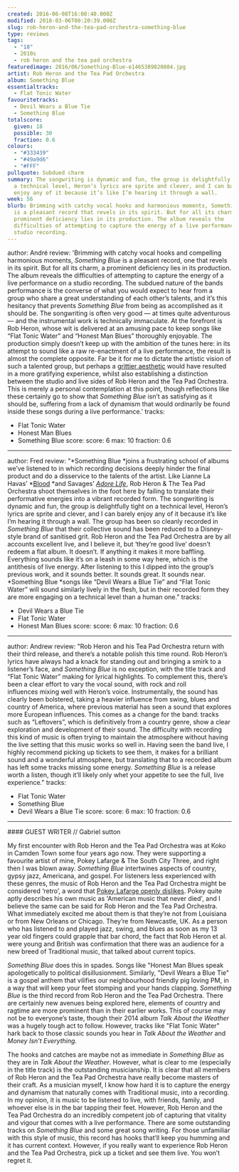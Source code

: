 ```yaml
---
created: 2016-06-08T16:08:40.000Z
modified: 2018-03-06T00:20:39.000Z
slug: rob-heron-and-the-tea-pad-orchestra-something-blue
type: reviews
tags:
  - "18"
  - 2010s
  - rob heron and the tea pad orchestra
featuredimage: 2016/06/Something-Blue-e1465389820804.jpg
artist: Rob Heron and the Tea Pad Orchestra
album: Something Blue
essentialtracks:
  - Flat Tonic Water
favouritetracks:
  - Devil Wears a Blue Tie
  - Something Blue
totalscore:
  given: 18
  possible: 30
  fraction: 0.6
colours:
  - "#333439"
  - "#49a9d6"
  - "#FFF"
pullquote: Subdued charm
summary: The songwriting is dynamic and fun, the group is delightfully tight on
  a technical level, Heron’s lyrics are sprite and clever, and I can barely
  enjoy any of it because it’s like I’m hearing it through a wall.
week: 56
blurb: Brimming with catchy vocal hooks and harmonious moments, Something Blue
  is a pleasant record that revels in its spirit. But for all its charm, a
  prominent deficiency lies in its production. The album reveals the
  difficulties of attempting to capture the energy of a live performance on a
  studio recording.
---
```

author: André
review: 'Brimming with catchy vocal hooks and
  compelling harmonious moments, _Something Blue_ is a pleasant record,
  one that revels in its spirit. But for all its charm, a prominent deficiency
  lies in its production. The album reveals the difficulties of attempting to
  capture the energy of a live performance on a studio recording. The subdued
  nature of the bands performance is the converse of what you would expect to
  hear from a group who share a great understanding of each other’s talents, and
  it’s this hesitancy that prevents _Something Blue_ from being as
  accomplished as it should be. The songwriting is often very good — at times
  quite adventurous — and the instrumental work is technically immaculate. At
  the forefront is Rob Heron, whose wit is delivered at an amusing pace to keep
  songs like “Flat Tonic Water” and “Honest Man Blues” thoroughly enjoyable. The
  production simply doesn’t keep up with the ambition of the tunes here: in its
  attempt to sound like a raw re-enactment of a live performance, the result is
  almost the complete opposite. Far be it for me to dictate the artistic vision
  of such a talented group, but perhaps a [grittier aesthetic](http://audioxide.com/reviews/tom-waits-rain-dogs/)
  would have resulted in a more gratifying experience, whilst also establishing
  a distinction between the studio and live sides of Rob Heron and the Tea Pad Orchestra.
  This is merely a personal contemplation at this point, though reflections like
  these certainly go to show that _Something Blue_ isn’t as satisfying as it
  should be, suffering from a lack of dynamism that would ordinarily be found
  inside these songs during a live performance.'
tracks:
  - Flat Tonic Water
  - ­Honest Man Blues
  - ­­Something Blue
score:
  score: 6
  max: 10
  fraction: 0.6
---
author: Fred
review: "*Something Blue *joins a frustrating school of albums we’ve listened to
  in which recording decisions deeply hinder the final product and do a
  disservice to the talents of the artist. Like Lianne La
  Havas’ *[Blood](<https://audioxide.com/reviews/lianne-la-havas-blood/>) *and
  Savages’ *[Adore Life](<https://audioxide.com/reviews/adore-life/>)*, Rob
  Heron & The Tea Pad Orchestra shoot themselves in the foot here by failing to
  translate their performative energies into a vibrant recorded form. The
  songwriting is dynamic and fun, the group is delightfully tight on a technical
  level, Heron’s lyrics are sprite and clever, and I can barely enjoy any of it
  because it’s like I’m hearing it through a wall. The group has been so cleanly
  recorded in *Something Blue* that their collective sound has been reduced to a
  Disney-style brand of sanitised grit. Rob Heron and the Tea Pad Orchestra are
  by all accounts excellent live, and I believe it, but ‘they’re good live’
  doesn’t redeem a flat album. It doesn’t. If anything it makes it more
  baffling. Everything sounds like it’s on a leash in some way here, which is
  the antithesis of live energy. After listening to this I dipped into the
  group’s previous work, and it sounds better. It sounds great. It sounds near.
  *Something Blue *songs like “Devil Wears a Blue Tie” and “Flat Tonic Water”
  will sound similarly lively in the flesh, but in their recorded form they are
  more engaging on a technical level than a human one."
tracks:
  - Devil Wears a Blue Tie
  - ­Flat Tonic Water
  - ­Honest Man Blues
score:
  score: 6
  max: 10
  fraction: 0.6
---
author: Andrew
review: "Rob Heron and his Tea Pad Orchestra return with their third release,
  and there’s a notable polish this time round. Rob Heron’s lyrics have always
  had a knack for standing out and bringing a smirk to a listener’s face, and
  *Something Blue* is no exception, with the title track and “Flat Tonic Water”
  making for lyrical highlights. To complement this, there’s been a clear effort
  to vary the vocal sound, with rock and roll influences mixing well with
  Heron’s voice. Instrumentally, the sound has clearly been bolstered, taking
  a heavier influence from swing, blues and country of America, where previous
  material has seen a sound that explores more European influences. This comes
  as a change for the band: tracks such as “Leftovers”, which is definitively
  from a country genre, show a clear exploration and development of their sound.
  The difficulty with recording this kind of music is often trying to maintain
  the atmosphere without having the live setting that this music works so well
  in. Having seen the band live, I highly recommend picking up tickets to see
  them, it makes for a brilliant sound and a wonderful atmosphere, but
  translating that to a recorded album has left some tracks missing some energy.
  *Something Blue* is a release worth a listen, though it’ll likely only whet
  your appetite to see the full, live experience."
tracks:
  - Flat Tonic Water
  - ­Something Blue
  - ­Devil Wears a Blue Tie
score:
  score: 6
  max: 10
  fraction: 0.6
---
<div class="review-summary entry-content tracks">
#### GUEST WRITER // Gabriel sutton

My first encounter with Rob Heron and the Tea Pad Orchestra was at Koko in Camden Town some four years ago now. They were supporting a favourite artist of mine, Pokey Lafarge &amp; The South City Three, and right then I was blown away. _Something Blue_ intertwines aspects of country, gypsy jazz, Americana, and gospel. For listeners less experienced with these genres, the music of Rob Heron and the Tea Pad Orchestra might be considered ‘retro’, a word that [Pokey Lafarge openly dislikes](https://www.youtube.com/watch?v=No22bRC1-gA). Pokey quite aptly describes his own music as 'American music that never died', and I believe the same can be said for Rob Heron and the Tea Pad Orchestra. What immediately excited me about them is that they’re not from Louisiana or from New Orleans or Chicago. They’re from Newcastle, UK. As a person who has listened to and played jazz, swing, and blues as soon as my 13 year old fingers could grapple that bar chord, the fact that Rob Heron et al. were young and British was confirmation that there was an audience for a new breed of Traditional music, that talked about current topics.

_Something Blue_ does this in spades. Songs like "Honest Man Blues speak apologetically to political disillusionment. Similarly, "Devil Wears a Blue Tie" is a gospel anthem that vilifies our neighbourhood friendly pig loving PM, in a way that will keep your feet stomping and your hands clapping. _Something Blue_ is the third record from Rob Heron and the Tea Pad Orchestra. There are certainly new avenues being explored here, elements of country and ragtime are more prominent than in their earlier works. This of course may not be to everyone’s taste, though their 2014 album _Talk About the Weather_ was a hugely tough act to follow. However, tracks like "Flat Tonic Water" hark back to those classic sounds you hear in _Talk About the Weather_ and _Money Isn’t Everything_.

The hooks and catches are maybe not as immediate in _Something Blue_ as they are in _Talk About the Weather_. However, what is clear to me (especially in the title track) is the outstanding musicianship. It is clear that all members of Rob Heron and the Tea Pad Orchestra have really become masters of their craft. As a musician myself, I know how hard it is to capture the energy and dynamism that naturally comes with Traditional music, into a recording. In my opinion, it is music to be listened to live, with friends, family, and whoever else is in the bar tapping their feet. However, Rob Heron and the Tea Pad Orchestra do an incredibly competent job of capturing that vitality and vigour that comes with a live performance. There are some outstanding tracks on _Something Blue_ and some great song writing. For those unfamiliar with this style of music, this record has hooks that’ll keep you humming and it has current context. However, if you really want to experience Rob Heron and the Tea Pad Orchestra, pick up a ticket and see them live. You won’t regret it.

</div>
